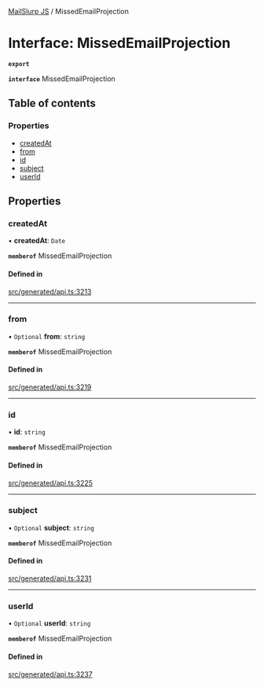 [MailSlurp JS](../README.md) / MissedEmailProjection

# Interface: MissedEmailProjection

**`export`**

**`interface`** MissedEmailProjection

## Table of contents

### Properties

- [createdAt](MissedEmailProjection.md#createdat)
- [from](MissedEmailProjection.md#from)
- [id](MissedEmailProjection.md#id)
- [subject](MissedEmailProjection.md#subject)
- [userId](MissedEmailProjection.md#userid)

## Properties

### createdAt

• **createdAt**: `Date`

**`memberof`** MissedEmailProjection

#### Defined in

[src/generated/api.ts:3213](https://github.com/mailslurp/mailslurp-client/blob/f0f645f/src/generated/api.ts#L3213)

___

### from

• `Optional` **from**: `string`

**`memberof`** MissedEmailProjection

#### Defined in

[src/generated/api.ts:3219](https://github.com/mailslurp/mailslurp-client/blob/f0f645f/src/generated/api.ts#L3219)

___

### id

• **id**: `string`

**`memberof`** MissedEmailProjection

#### Defined in

[src/generated/api.ts:3225](https://github.com/mailslurp/mailslurp-client/blob/f0f645f/src/generated/api.ts#L3225)

___

### subject

• `Optional` **subject**: `string`

**`memberof`** MissedEmailProjection

#### Defined in

[src/generated/api.ts:3231](https://github.com/mailslurp/mailslurp-client/blob/f0f645f/src/generated/api.ts#L3231)

___

### userId

• `Optional` **userId**: `string`

**`memberof`** MissedEmailProjection

#### Defined in

[src/generated/api.ts:3237](https://github.com/mailslurp/mailslurp-client/blob/f0f645f/src/generated/api.ts#L3237)

